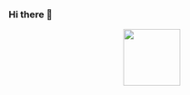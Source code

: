 ### Hi there 👋

<div id="header" align="center">
  <img src="[[https://media.giphy.com/media/M9gbBd9nbDrOTu1Mqx/giphy.gif](https://giphy.com/gifs/sc-martinut-sentieriecartografia-koXSuowIxOoXVwdIMZ)](https://media.giphy.com/media/koXSuowIxOoXVwdIMZ/giphy.gif)" width="100"/>
</div>


<!--
**kianak2002/kianak2002** is a ✨ _special_ ✨ repository because its `README.md` (this file) appears on your GitHub profile.

Here are some ideas to get you started:

- 🔭 I’m currently working on ...
- 🌱 I’m currently learning ...
- 👯 I’m looking to collaborate on ...
- 🤔 I’m looking for help with ...
- 💬 Ask me about ...
- 📫 How to reach me: ...
- 😄 Pronouns: ...
- ⚡ Fun fact: ...
-->
